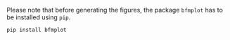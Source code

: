 Please note that before generating the figures, the package `bfmplot` has to be installed using `pip`.

    pip install bfmplot
